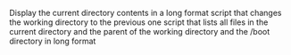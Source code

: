 Display the current directory contents in a long format
script that changes the working directory to the previous one
script that lists all files in the current directory and the parent of the working directory and the /boot directory in long format
